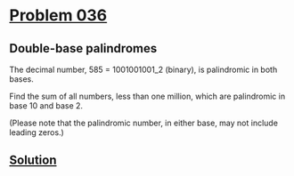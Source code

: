 # [Problem 036](https://projecteuler.net/problem=36)
## Double-base palindromes

The decimal number, 585 = 1001001001_2 (binary), is palindromic in both bases.

Find the sum of all numbers, less than one million, which are palindromic in base 10 and base 2.

(Please note that the palindromic number, in either base, may not include leading zeros.)

[Solution](https://github.com/Gott50/ProjectEuler-Odyssey/blob/master/Project%20Euler/src/problems/P036_Double_base_palindromes.java)
---
